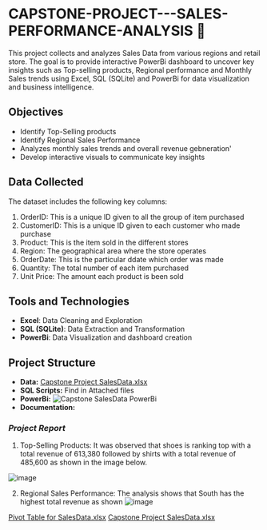 # CAPSTONE-PROJECT---SALES-PERFORMANCE-ANALYSIS 🛒
This project collects and analyzes Sales Data from various regions and retail store. The goal is to provide interactive PowerBi dashboard to uncover key insights such as Top-selling products, Regional performance and Monthly Sales trends using Excel, SQL (SQLite) and PowerBi for data visualization and business intelligence.

## Objectives
-  Identify Top-Selling products
-  Identify Regional Sales Performance
-  Analyzes monthly sales trends and overall revenue gebneration'
-  Develop interactive visuals to communicate key insights

## Data Collected
The dataset includes the following key columns:
1.  OrderID: This is a unique ID given to all the group of item purchased
2.  CustomerID: This is a unique ID given to each customer who made purchase
3.  Product: This is the item sold in the different stores
4.  Region: The geographical area where the store operates
5.  OrderDate: This is the particular ddate which order was made
6.  Quantity: The total number of each item purchased
7.  Unit Price: The amount each product is been sold

## Tools and Technologies
-  **Excel**: Data Cleaning and Exploration
-  **SQL (SQLite)**: Data Extraction and Transformation
-  **PowerBi**: Data Visualization and dashboard creation

##  Project Structure
-  **Data:** [Capstone Project SalesData.xlsx](https://github.com/user-attachments/files/17619297/Capstone.Project.SalesData.xlsx)
-  **SQL Scripts:** Find in Attached files
-  **PowerBi:** ![Capstone SalesData PowerBi](https://github.com/user-attachments/assets/b954d41c-991a-451e-86ba-b12eac80d4c4)
-  **Documentation:**
### *Project Report*
1.  Top-Selling Products: It was observed that shoes is ranking top with a total revenue of 613,380 followed by shirts with a total revenue of 485,600 as shown in the image below.

![image](https://github.com/user-attachments/assets/c6b33076-b2ae-4c96-b764-2dbda583e662)
 
2.  Regional Sales Performance: The analysis shows that South has the highest total revenue as shown 
![image](https://github.com/user-attachments/assets/70e652c8-e93f-4d1d-87dd-b2d657988efd)



[Pivot Table for SalesData.xlsx](https://github.com/user-attachments/files/17612495/Pivot.Table.for.SalesData.xlsx)
[Capstone Project SalesData.xlsx](https://github.com/user-attachments/files/17612510/Capstone.Project.SalesData.xlsx)
